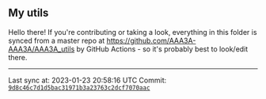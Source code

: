 ## My utils

Hello there! If you're contributing or taking a look, everything in this folder
is synced from a master repo at https://github.com/AAA3A-AAA3A/AAA3A_utils by GitHub Actions -
so it's probably best to look/edit there.

---

Last sync at: 2023-01-23 20:58:16 UTC
Commit: [`9d8c46c7d1d5bac31971b3a23763c2dcf7070aac`](https://github.com/AAA3A-AAA3A/AAA3A_utils/commit/9d8c46c7d1d5bac31971b3a23763c2dcf7070aac)
